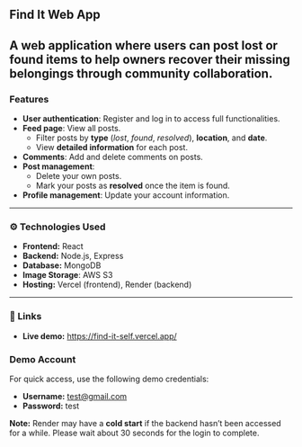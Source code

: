 ## Find It Web App

A web application where users can post lost or found items to help owners recover their missing belongings through community collaboration.
---

### Features

- **User authentication**: Register and log in to access full functionalities.
- **Feed page**: View all posts.
  - Filter posts by **type** (*lost*, *found*, *resolved*), **location**, and **date**.
  - View **detailed information** for each post.
- **Comments**: Add and delete comments on posts.
- **Post management**:
  - Delete your own posts.
  - Mark your posts as **resolved** once the item is found.
- **Profile management**: Update your account information.

---

### ⚙️ Technologies Used

- **Frontend:** React
- **Backend:** Node.js, Express
- **Database:** MongoDB
- **Image Storage**: AWS S3
- **Hosting:** Vercel (frontend), Render (backend)

---

### 🔗 Links

- **Live demo:** https://find-it-self.vercel.app/

### Demo Account

For quick access, use the following demo credentials:  
- **Username:** test@gmail.com  
- **Password:** test  
  
**Note:** Render may have a **cold start** if the backend hasn’t been accessed for a while. Please wait about 30 seconds for the login to complete.

